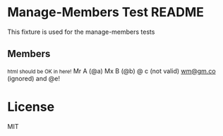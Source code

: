 # Manage-Members Test README
This fixture is used for the manage-members tests

## Members
<!-- team:botsters here is our pretend team... -->

<small>html should be OK in here!</small>
Mr A (@a)
Mx B (@b)
@ c (not valid)
wm@gm.co (ignored)
and @e!

<!-- team -->

# License
MIT
